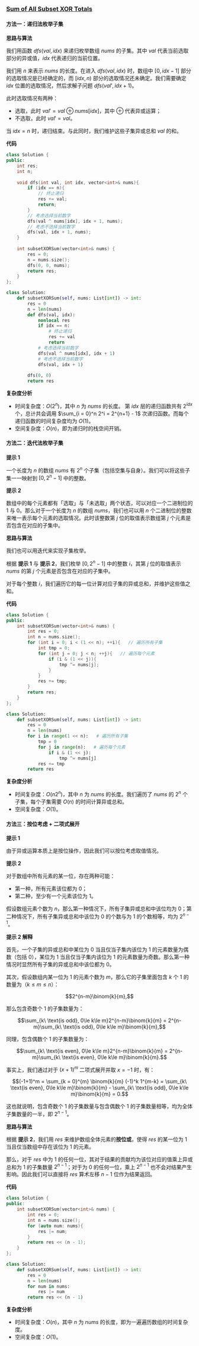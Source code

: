 ### [Sum of All Subset XOR Totals](https://leetcode.cn/problems/sum-of-all-subset-xor-totals/solutions/784306/sum-of-all-subset-xor-totals-by-leetcode-o5aa/)

#### 方法一：递归法枚举子集

**思路与算法**

我们用函数 $dfs(val, idx)$ 来递归枚举数组 $nums$ 的子集。其中 $val$ 代表当前选取部分的异或值，$idx$ 代表递归的当前位置。

我们用 $n$ 来表示 $nums$ 的长度。在进入 $dfs(val, idx)$ 时，数组中 $[0,idx - 1]$ 部分的选取情况是已经确定的，而 $[idx, n)$ 部分的选取情况还未确定。我们需要确定 $idx$ 位置的选取情况，然后求解子问题 $dfs(val', idx + 1)$。

此时选取情况有两种：

-   选取，此时 $val' = val \oplus nums[idx]$，其中 $\oplus$ 代表异或运算；
-   不选取，此时 $val' = val$。

当 $idx = n$ 时，递归结束。与此同时，我们维护这些子集异或总和 $val$ 的和。

**代码**

```cpp
class Solution {
public:
    int res;
    int n;
    
    void dfs(int val, int idx, vector<int>& nums){
        if (idx == n){
            // 终止递归
            res += val;
            return;
        }
        // 考虑选择当前数字
        dfs(val ^ nums[idx], idx + 1, nums);
        // 考虑不选择当前数字
        dfs(val, idx + 1, nums);
    }
    
    int subsetXORSum(vector<int>& nums) {
        res = 0;
        n = nums.size();
        dfs(0, 0, nums);
        return res;
    }
};
```

```python
class Solution:
    def subsetXORSum(self, nums: List[int]) -> int:
        res = 0
        n = len(nums)
        def dfs(val, idx):
            nonlocal res
            if idx == n:
                # 终止递归
                res += val
                return
            # 考虑选择当前数字
            dfs(val ^ nums[idx], idx + 1)
            # 考虑不选择当前数字
            dfs(val, idx + 1)
        
        dfs(0, 0)
        return res
```

**复杂度分析**

-   时间复杂度：$O(2^n)$，其中 $n$ 为 $nums$ 的长度。
    第 $idx$ 层的递归函数共有 $2^{idx}$ 个，总计共会调用 $\sum_{i = 0}^n 2^i = 2^{n+1} - 1$ 次递归函数。而每个递归函数的时间复杂度均为 $O(1)$。
-   空间复杂度：$O(n)$，即为递归时的栈空间开销。

#### 方法二：迭代法枚举子集

**提示 $1$**

一个长度为 $n$ 的数组 $nums$ 有 $2^n$ 个子集（包括空集与自身）。我们可以将这些子集一一映射到 $[0, 2^n-1]$ 中的整数。

**提示 $2$**

数组中的每个元素都有「选取」与「未选取」两个状态，可以对应一个二进制位的 $1$ 与 $0$。那么对于一个长度为 $n$ 的数组 $nums$，我们也可以用 $n$ 个二进制位的整数来唯一表示每个元素的选取情况。此时该整数第 $j$ 位的取值表示数组第 $j$ 个元素是否包含在对应的子集中。

**思路与算法**

我们也可以用迭代来实现子集枚举。

根据 **提示 $1$** 与 **提示 $2$**，我们枚举 $[0, 2^n-1]$ 中的整数 $i$，其第 $j$ 位的取值表示 $nums$ 的第 $j$ 个元素是否包含在对应的子集中。

对于每个整数 $i$，我们遍历它的每一位计算对应子集的异或总和，并维护这些值之和。

**代码**

```cpp
class Solution {
public:
    int subsetXORSum(vector<int>& nums) {
        int res = 0;
        int n = nums.size();
        for (int i = 0; i < (1 << n); ++i){   // 遍历所有子集
            int tmp = 0;
            for (int j = 0; j < n; ++j){   // 遍历每个元素
                if (i & (1 << j)){
                    tmp ^= nums[j];
                }
            }
            res += tmp;
        }
        return res;
    }
};
```

```python
class Solution:
    def subsetXORSum(self, nums: List[int]) -> int:
        res = 0
        n = len(nums)
        for i in range(1 << n):   # 遍历所有子集
            tmp = 0
            for j in range(n):   # 遍历每个元素
                if i & (1 << j):
                    tmp ^= nums[j]
            res += tmp
        return res
```

**复杂度分析**

-   时间复杂度：$O(n2^n)$，其中 $n$ 为 $nums$ 的长度。我们遍历了 $nums$ 的 $2^n$ 个子集，每个子集需要 $O(n)$ 的时间计算异或总和。
-   空间复杂度：$O(1)$。

#### 方法三：按位考虑 + 二项式展开

**提示 $1$**

由于异或运算本质上是按位操作，因此我们可以按位考虑取值情况。

**提示 $2$**

对于数组中所有元素的某一位，存在两种可能：

-   第一种，所有元素该位都为 $0$；
-   第二种，至少有一个元素该位为 $1$。

假设数组元素个数为 $n$，那么第一种情况下，所有子集异或总和中该位均为 $0$；第二种情况下，所有子集异或总和中该位为 $0$ 的个数与为 $1$ 的个数相等，均为 $2^{n-1}$。

**提示 $2$ 解释**

首先，一个子集的异或总和中某位为 $0$ 当且仅当子集内该位为 $1$ 的元素数量为偶数（包括 $0$），某位为 $1$ 当且仅当子集内该位为 $1$ 的元素数量为奇数。那么第一种情况时显然所有子集的异或总和中该位都为 $0$。

其次，假设数组内某一位为 $1$ 的元素个数为 $m$，那么它的子集里面包含 $k$ 个 $1$ 的数量为（$k \le m \le n$）：

$$2^{n-m}\binom{k}{m},$$

那么包含奇数个 $1$ 的子集数量为：

$$\sum_{k\ \text{is odd}, 0\le k\le m}2^{n-m}\binom{k}{m} = 2^{n-m}\sum_{k\ \text{is odd}, 0\le k\le m}\binom{k}{m},$$

同理，包含偶数个 $1$ 的子集数量为：

$$\sum_{k\ \text{is even}, 0\le k\le m}2^{n-m}\binom{k}{m} = 2^{n-m}\sum_{k\ \text{is even}, 0\le k\le m}\binom{k}{m}.$$

事实上，我们通过对于 $(x + 1)^m$ 二项式展开并取 $x = -1$ 时，有：

$$(-1+1)^m = \sum_{k = 0}^{m} \binom{k}{m} (-1)^k 1^{m-k} = \sum_{k\ \text{is even}, 0\le k\le m}\binom{k}{m} - \sum_{k\ \text{is odd}, 0\le k\le m}\binom{k}{m} = 0.$$

这也就说明，包含奇数个 $1$ 的子集数量与包含偶数个 $1$ 的子集数量相等，均为全体子集数量的一半，即 $2^{n-1}$。

**思路与算法**

根据 **提示 $2$**，我们用 $res$ 来维护数组全体元素的**按位或**，使得 $res$ 的某一位为 $1$ 当且仅当数组中存在该位为 $1$ 的元素。

那么，对于 $res$ 中为 $1$ 的任何一位，其对于结果的贡献均为该位对应的值乘上异或总和为 $1$ 的子集数量 $2^{n-1}$；对于为 $0$ 的任何一位，乘上 $2^{n-1}$ 也不会对结果产生影响。因此我们可以直接将 $res$ 算术左移 $n - 1$ 位作为结果返回。

**代码**

```cpp
class Solution {
public:
    int subsetXORSum(vector<int>& nums) {
        int res = 0;
        int n = nums.size();
        for (auto num: nums){
            res |= num;
        }
        return res << (n - 1);
    }
};
```

```python
class Solution:
    def subsetXORSum(self, nums: List[int]) -> int:
        res = 0
        n = len(nums)
        for num in nums:
            res |= num
        return res << (n - 1)
```

**复杂度分析**

-   时间复杂度：$O(n)$，其中 $n$ 为 $nums$ 的长度，即为一遍遍历数组的时间复杂度。
-   空间复杂度：$O(1)$。
